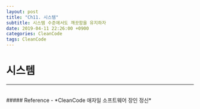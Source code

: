 ```yaml
---
layout: post
title: "Ch11. 시스템"
subtitle: 시스템 수준에서도 깨끗함을 유지하자
date: 2019-04-11 22:26:00 +0900
categories: CleanCode
tags: CleanCode
---
```


# 시스템
---

<br>
##### Reference
- *CleanCode 애자일 소프트웨어 장인 정신*
